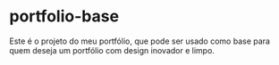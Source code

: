 # portfolio-base
Este é o projeto do meu portfólio, que pode ser usado como base para quem deseja um portfólio com design inovador e limpo. 
